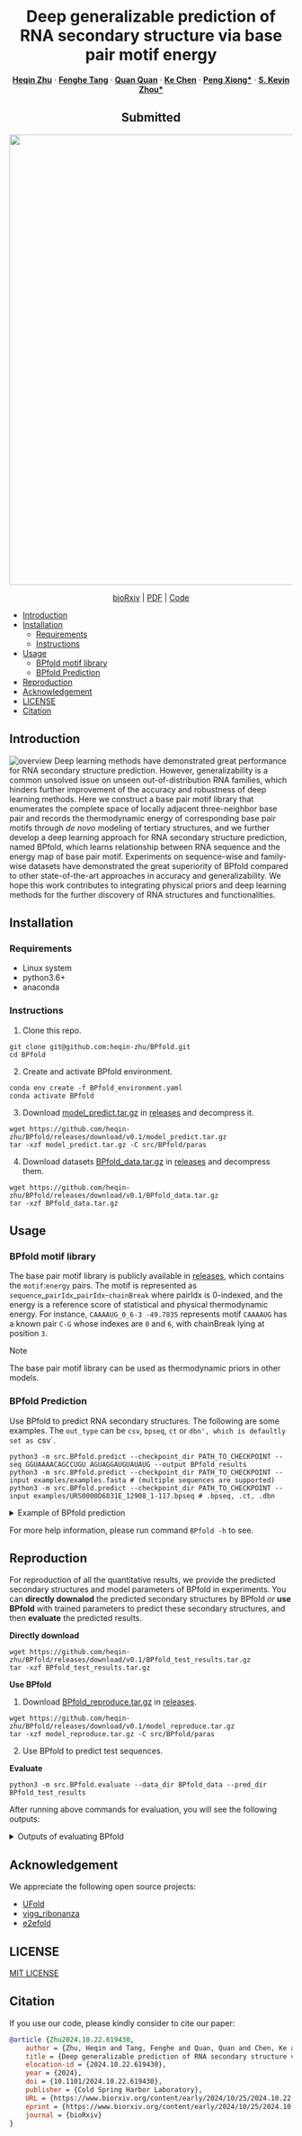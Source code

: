 <p align="center">

  <h1 align="center">Deep generalizable prediction of RNA secondary structure via base pair motif energy</h1>
  <p align="center">
    <a href="https://heqin-zhu.github.io/"><strong>Heqin Zhu</strong></a>
    ·
    <a href="https://fenghetan9.github.io/"><strong>Fenghe Tang</strong></a>
    ·
    <a href="https://scholar.google.com/citations?user=mlTXS0YAAAAJ"><strong>Quan Quan</strong></a>
    ·
    <a href="https://bme.ustc.edu.cn/2023/0918/c28132a612449/page.htm"><strong>Ke Chen</strong></a>
    ·
    <a href="https://bme.ustc.edu.cn/2023/0322/c28131a596069/page.htm"><strong>Peng Xiong*</strong></a>
    ·
    <a href="https://scholar.google.com/citations?user=8eNm2GMAAAAJ"><strong>S. Kevin Zhou*</strong></a>
  </p>
  <h2 align="center">Submitted</h2>
  <div align="center">
    <img src="base_pair_motif.png", width="800">
  </div>
  <p align="center">
    <a href="https://doi.org/10.1101/2024.10.22.619430">bioRxiv</a> | 
    <a href="https://www.biorxiv.org/content/10.1101/2024.10.22.619430.full.pdf">PDF</a> |
    <a href="https://github.com/heqin-zhu/BPfold">Code</a>
  </p>
</p>



<!-- vim-markdown-toc GFM -->

* [Introduction](#introduction)
* [Installation](#installation)
    * [Requirements](#requirements)
    * [Instructions](#instructions)
* [Usage](#usage)
    * [BPfold motif library](#bpfold-motif-library)
    * [BPfold Prediction](#bpfold-prediction)
* [Reproduction](#reproduction)
* [Acknowledgement](#acknowledgement)
* [LICENSE](#license)
* [Citation](#citation)

<!-- vim-markdown-toc -->

## Introduction
![overview](overview.png)
Deep learning methods have demonstrated great performance for RNA secondary structure prediction. However, generalizability is a common unsolved issue on unseen out-of-distribution RNA families, which hinders further improvement of the accuracy and robustness of deep learning methods. Here we construct a base pair motif library that enumerates the complete space of locally adjacent three-neighbor base pair and records the thermodynamic energy of corresponding base pair motifs through _de novo_ modeling of tertiary structures, and we further develop a deep learning approach for RNA secondary structure prediction, named BPfold, which learns relationship between RNA sequence and the energy map of base pair motif. Experiments on sequence-wise and family-wise datasets have demonstrated the great superiority of BPfold compared to other state-of-the-art approaches in accuracy and generalizability. We hope this work contributes to integrating physical priors and deep learning methods for the further discovery of RNA structures and functionalities.


## Installation
### Requirements
- Linux system
- python3.6+
- anaconda

### Instructions
1. Clone this repo.
```shell
git clone git@github.com:heqin-zhu/BPfold.git
cd BPfold
```
2. Create and activate BPfold environment.
```shell
conda env create -f BPfold_environment.yaml
conda activate BPfold
```
3. Download [model_predict.tar.gz](https://github.com/heqin-zhu/BPfold/releases/download/v0.1/model_predict.tar.gz) in [releases](https://github.com/heqin-zhu/BPfold/releases) and decompress it.
```shell
wget https://github.com/heqin-zhu/BPfold/releases/download/v0.1/model_predict.tar.gz
tar -xzf model_predict.tar.gz -C src/BPfold/paras
```
4. Download datasets [BPfold_data.tar.gz](https://github.com/heqin-zhu/BPfold/releases/download/v0.1/BPfold_data.tar.gz) in [releases](https://github.com/heqin-zhu/BPfold/releases) and decompress them.
```shell
wget https://github.com/heqin-zhu/BPfold/releases/download/v0.1/BPfold_data.tar.gz
tar -xzf BPfold_data.tar.gz 
```

## Usage
### BPfold motif library
The base pair motif library is publicly available in [releases](https://github.com/heqin-zhu/BPfold/releases), which contains the `motif`:`energy` pairs. The motif is represented as `sequence`\_`pairIdx`\_`pairIdx`\-`chainBreak` where pairIdx is 0-indexed, and the energy is a reference score of statistical and physical thermodynamic energy.
For instance, `CAAAAUG_0_6-3 -49.7835` represents motif `CAAAAUG` has a known pair `C-G` whose indexes are `0` and `6`, with chainBreak lying at position `3`.

>[!NOTE]
>The base pair motif library can be used as thermodynamic priors in other models.

### BPfold Prediction
Use BPfold to predict RNA secondary structures. The following are some examples. The `out_type` can be `csv`, `bpseq`, `ct` or `dbn', which is defaultly set as `csv`.
```shell
python3 -m src.BPfold.predict --checkpoint_dir PATH_TO_CHECKPOINT --seq GGUAAAACAGCCUGU AGUAGGAUGUAUAUG --output BPfold_results
python3 -m src.BPfold.predict --checkpoint_dir PATH_TO_CHECKPOINT --input examples/examples.fasta # (multiple sequences are supported)
python3 -m src.BPfold.predict --checkpoint_dir PATH_TO_CHECKPOINT --input examples/URS0000D6831E_12908_1-117.bpseq # .bpseq, .ct, .dbn
```

<details>

<summary>Example of BPfold prediction</summary>

Here are the outputs after running `BPfold --input examples/examples.fasta --out_type bpseq`:
```txt
>> Welcome to use "BPfold" for predicting RNA secondary structure!
Loading paras/model_predict/BPfold_1-6.pth
Loading paras/model_predict/BPfold_2-6.pth
Loading paras/model_predict/BPfold_3-6.pth
Loading paras/model_predict/BPfold_4-6.pth
Loading paras/model_predict/BPfold_5-6.pth
Loading paras/model_predict/BPfold_6-6.pth
[    1] saved in "BPfold_results/SS/5s_Shigella-flexneri-3.bpseq", CI=0.980
CUGGCGGCAGUUGCGCGGUGGUCCCACCUGACCCCAUGCCGAACUCAGAAGUGAAACGCCGUAGCGCCGAUGGUAGUGUGGGGUCUCCCCAUGCGAGAGUAGGGAACUGCCAG
(((((((.....((((((((.....((((((.............))))..))....)))))).)).((.((....((((((((...))))))))....)).))...)))))))
[    2] saved in "BPfold_results/SS/URS0000D6831E_12908_1-117.bpseq", CI=0.931
UUAUCUCAUCAUGAGCGGUUUCUCUCACAAACCCGCCAACCGAGCCUAAAAGCCACGGUGGUCAGUUCCGCUAAAAGGAAUGAUGUGCCUUUUAUUAGGAAAAAGUGGAACCGCCUG
......((((((..(.(((((.......))))))(((.((((.((......))..))))))).................))))))..(((......)))..................
Finished!
```

</details>

For more help information, please run command `BPfold -h` to see.

## Reproduction
For reproduction of all the quantitative results, we provide the predicted secondary structures and model parameters of BPfold in experiments. You can **directly downalod** the predicted secondary structures by BPfold *or* **use BPfold** with trained parameters to predict these secondary structures, and then **evaluate** the predicted results.

**Directly download**
```shell
wget https://github.com/heqin-zhu/BPfold/releases/download/v0.1/BPfold_test_results.tar.gz
tar -xzf BPfold_test_results.tar.gz
```
**Use BPfold**
1. Download [BPfold_reproduce.tar.gz](https://github.com/heqin-zhu/BPfold/releases/download/v0.1/BPfold_reproduce.pth) in [releases](https://github.com/heqin-zhu/BPfold/releases).
```shell
wget https://github.com/heqin-zhu/BPfold/releases/download/v0.1/model_reproduce.tar.gz
tar -xzf model_reproduce.tar.gz -C src/BPfold/paras
```
2. Use BPfold to predict test sequences.

**Evaluate**
```shell
python3 -m src.BPfold.evaluate --data_dir BPfold_data --pred_dir BPfold_test_results
```

After running above commands for evaluation, you will see the following outputs:

<details>

<summary>Outputs of evaluating BPfold</summary>

```txt
Time used: 29s
[Summary] eval_BPfold_test_results.yaml
 Pred/Total num: [('PDB_test', 116, 116), ('Rfam12.3-14.10', 10791, 10791), ('archiveII', 3966, 3966), ('bpRNA', 1305, 1305), ('bpRNAnew', 5401, 5401)]
-------------------------len>600-------------------------
dataset         & num   & INF   & F1    & P     & R    \\
Rfam12.3-14.10  & 64    & 0.395 & 0.387 & 0.471 & 0.333\\
archiveII       & 55    & 0.352 & 0.311 & 0.580 & 0.242\\
------------------------len<=600-------------------------
dataset         & num   & INF   & F1    & P     & R    \\
PDB_test        & 116   & 0.817 & 0.814 & 0.840 & 0.801\\
Rfam12.3-14.10  & 10727 & 0.696 & 0.690 & 0.662 & 0.743\\
archiveII       & 3911  & 0.829 & 0.827 & 0.821 & 0.843\\
bpRNA           & 1305  & 0.670 & 0.658 & 0.599 & 0.770\\
bpRNAnew        & 5401  & 0.655 & 0.647 & 0.604 & 0.723\\
---------------------------all---------------------------
dataset         & num   & INF   & F1    & P     & R    \\
PDB_test        & 116   & 0.817 & 0.814 & 0.840 & 0.801\\
Rfam12.3-14.10  & 10791 & 0.694 & 0.689 & 0.660 & 0.741\\
archiveII       & 3966  & 0.823 & 0.820 & 0.818 & 0.834\\
bpRNA           & 1305  & 0.670 & 0.658 & 0.599 & 0.770\\
bpRNAnew        & 5401  & 0.655 & 0.647 & 0.604 & 0.723\\
```

</details>

## Acknowledgement
We appreciate the following open source projects:
- [UFold](https://github.com/uci-cbcl/UFold)
- [vigg_ribonanza](https://github.com/autosome-ru/vigg_ribonanza/)
- [e2efold](https://github.com/ml4bio/e2efold)

## LICENSE
[MIT LICENSE](LICENSE)

## Citation
If you use our code, please kindly consider to cite our paper:
```bibtex
@article {Zhu2024.10.22.619430,
    author = {Zhu, Heqin and Tang, Fenghe and Quan, Quan and Chen, Ke and Xiong, Peng and Zhou, S. Kevin},
    title = {Deep generalizable prediction of RNA secondary structure via base pair motif energy},
    elocation-id = {2024.10.22.619430},
    year = {2024},
    doi = {10.1101/2024.10.22.619430},
    publisher = {Cold Spring Harbor Laboratory},
    URL = {https://www.biorxiv.org/content/early/2024/10/25/2024.10.22.619430},
    eprint = {https://www.biorxiv.org/content/early/2024/10/25/2024.10.22.619430.full.pdf},
    journal = {bioRxiv}
}
```
